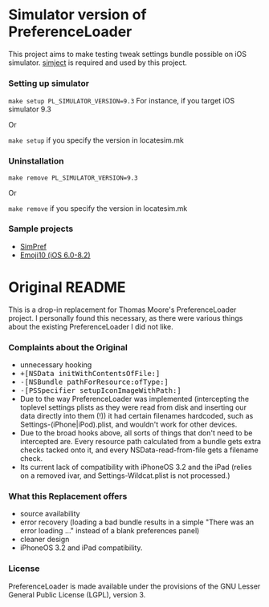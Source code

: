 # Simulator version of PreferenceLoader
This project aims to make testing tweak settings bundle possible on iOS simulator. [simject](https://github.com/angelXwind/simject) is required and used by this project.

### Setting up simulator
`make setup PL_SIMULATOR_VERSION=9.3` For instance, if you target iOS simulator 9.3

Or

`make setup` if you specify the version in locatesim.mk

### Uninstallation
`make remove PL_SIMULATOR_VERSION=9.3`

Or

`make remove` if you specify the version in locatesim.mk

### Sample projects
* [SimPref](https://github.com/PoomSmart/SimPref)
* [Emoji10 (iOS 6.0-8.2)](https://github.com/PoomSmart/Emoji10-Legacy)

# Original README

This is a drop-in replacement for Thomas Moore's PreferenceLoader project.
I personally found this necessary, as there were various things about the existing PreferenceLoader I did not like.

### Complaints about the Original ###
* unnecessary hooking
 * <tt>+[NSData initWithContentsOfFile:]</tt>
 * <tt>-[NSBundle pathForResource:ofType:]</tt>
 * <tt>-[PSSpecifier setupIconImageWithPath:]</tt>
* Due to the way PreferenceLoader was implemented (intercepting the toplevel settings plists as they were read from disk and inserting our data directly into them (!)) it had certain filenames hardcoded, such as Settings-(iPhone|iPod).plist, and wouldn't work for other devices.
* Due to the broad hooks above, all sorts of things that don't need to be intercepted are. Every resource path calculated from a bundle gets extra checks tacked onto it, and every NSData-read-from-file gets a filename check.
* Its current lack of compatibility with iPhoneOS 3.2 and the iPad (relies on a removed ivar, and Settings-Wildcat.plist is not processed.)

### What this Replacement offers ###
* source availability
* error recovery (loading a bad bundle results in a simple "There was an error loading ..." instead of a blank preferences panel)
* cleaner design
* iPhoneOS 3.2 and iPad compatibility.

### License ###
PreferenceLoader is made available under the provisions of the GNU Lesser General Public License (LGPL), version 3.
